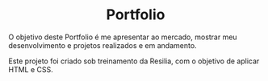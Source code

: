 <h1 align="center"> Portfolio </h1>

<p>O objetivo deste Portfolio é me apresentar ao mercado, mostrar meu desenvolvimento e projetos realizados e em andamento.<p>
<p>Este projeto foi criado sob treinamento da Resilia, com o objetivo de aplicar HTML e CSS.</p>
